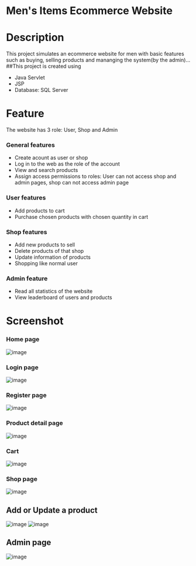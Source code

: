 # Men's Items Ecommerce Website

# Description
This project simulates an ecommerce website for men with basic features such as buying, selling products and mananging the system(by the admin)...
##This project is created using
 - Java Servlet
 - JSP
 - Database: SQL Server
# Feature
The website has 3 role: User, Shop and Admin
### General features
 - Create acount as user or shop
 - Log in to the web as the role of the account
 - View and search products
 - Assign access permissions to roles: User can not access shop and admin pages, shop can not access admin page
### User features
 - Add products to cart
 - Purchase chosen products with chosen quantity in cart
### Shop features
 - Add  new products to sell
 - Delete products of that shop
 - Update information of products
 - Shopping like normal user
### Admin feature
 - Read all statistics of the website
 - View leaderboard of users and products
# Screenshot
### Home page
![image](https://github.com/DungNVHE182057/PRJ301_Assignment_HE182057/assets/124068868/744c6176-4232-44a1-bd7d-8d0ec0f1228e)
### Login page
![image](https://github.com/DungNVHE182057/PRJ301_Assignment_HE182057/assets/124068868/187e043b-2978-4f3e-a30e-28dc69b20146)
### Register page 
![image](https://github.com/DungNVHE182057/PRJ301_Assignment_HE182057/assets/124068868/c212e6f6-cb7b-481e-92cd-05443cf626f0)
### Product detail page
![image](https://github.com/DungNVHE182057/PRJ301_Assignment_HE182057/assets/124068868/8c88550c-e9e8-4e96-ab53-a55db4ec51b2)
### Cart
![image](https://github.com/DungNVHE182057/PRJ301_Assignment_HE182057/assets/124068868/8122dc87-a93e-4232-a9ed-c1d130df1c8d)
### Shop page
![image](https://github.com/DungNVHE182057/PRJ301_Assignment_HE182057/assets/124068868/59de609f-db86-446b-b355-75931d8fe08a)
## Add or Update a product 
![image](https://github.com/DungNVHE182057/PRJ301_Assignment_HE182057/assets/124068868/e1d96061-b7e1-43d1-8330-afce9b0ded3b)
![image](https://github.com/DungNVHE182057/PRJ301_Assignment_HE182057/assets/124068868/30f21907-1a33-4677-bc8b-049e290d0b4f)
## Admin page
![image](https://github.com/DungNVHE182057/PRJ301_Assignment_HE182057/assets/124068868/641a45c5-246c-4060-bf77-8362d2c51178)









